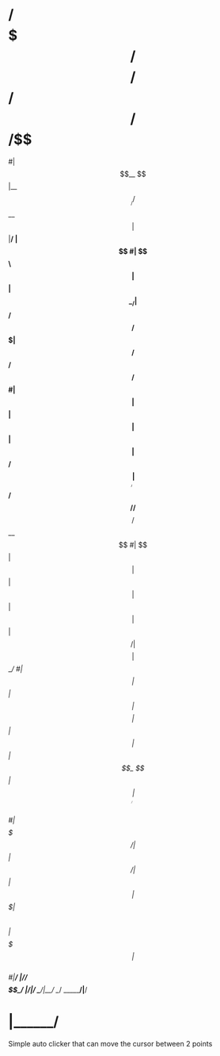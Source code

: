 # 
# /$$$$$$$  /$$$$$$$$     /$$$$$$  /$$ /$$           /$$                          
#| $$__  $$|__  $$__/    /$$__  $$| $$|__/          | $$                          
#| $$  \ $$   | $$      | $$  \__/| $$ /$$  /$$$$$$$| $$   /$$  /$$$$$$   /$$$$$$ 
#| $$  | $$   | $$      | $$      | $$| $$ /$$_____/| $$  /$$/ /$$__  $$ /$$__  $$
#| $$  | $$   | $$      | $$      | $$| $$| $$      | $$$$$$/ | $$$$$$$$| $$  \__/
#| $$  | $$   | $$      | $$    $$| $$| $$| $$      | $$_  $$ | $$_____/| $$      
#| $$$$$$$/   | $$      |  $$$$$$/| $$| $$|  $$$$$$$| $$ \  $$|  $$$$$$$| $$      
#|_______/    |__//$$$$$$\______/ |__/|__/ \_______/|__/  \__/ \_______/|__/      
#                |______/                                                         
                                                                                 
Simple auto clicker that can move the cursor between 2 points
